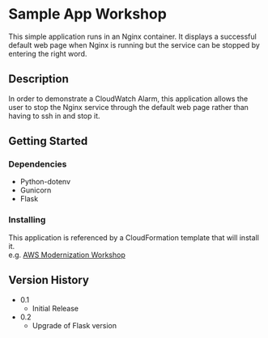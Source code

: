 # Sample App Workshop

This simple application runs in an Nginx container. It displays a successful default web page when Nginx is running but the service can be stopped by entering the right word.

## Description

In order to demonstrate a CloudWatch Alarm, this application allows the user to stop the Nginx service through the default web page rather than having to ssh in and stop it.

## Getting Started

### Dependencies

* Python-dotenv
* Gunicorn
* Flask

### Installing

This application is referenced by a CloudFormation template that will install it.  
e.g. [AWS Modernization Workshop](https://github.com/aws-samples/aws-modernization-workshop-sample/blob/master/code-samples/cloudformation/sample-web-app/Demo-noasg.yml)

## Version History

* 0.1
    * Initial Release
* 0.2
    * Upgrade of Flask version
